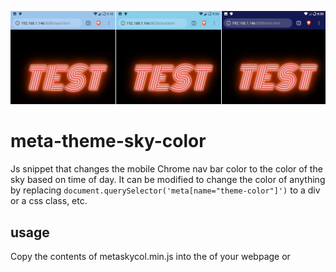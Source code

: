 ![alt text](https://raw.githubusercontent.com/x8BitRain/meta-theme-sky-color/master/example/ex.png "Morning, Noon, and Night")

# meta-theme-sky-color
Js snippet that changes the mobile Chrome nav bar color to the color of the sky based on time of day.
It can be modified to change the color of anything by replacing ```document.querySelector('meta[name="theme-color"]')``` to a div or a css class, etc.

## usage

Copy the contents of metaskycol.min.js into the <head> of your webpage or <script src=""> refernce it in your page's <head>.

## demo
Visiting https://btr.pm/test on Chrome android/ios will display the following colors in the nav bar.
Or download the example html file in the example folder.

* #9bc5ed between 5am - 6am.

* #94dbf8 between 7am - 8am.

* #87ceeb between 9am - 4pm.

* #ffa365 between 5pm - 6pm.

* #141852 between 7pm - 9pm.

* #000    between 10pm - 4am.

* #26282c as a fallback.

![alt text](https://raw.githubusercontent.com/x8BitRain/meta-theme-sky-color/master/example/colors.png "Colors in use")
